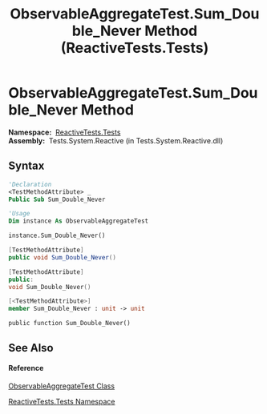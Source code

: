 ﻿---
title: ObservableAggregateTest.Sum_Double_Never Method  (ReactiveTests.Tests)
TOCTitle: Sum_Double_Never Method
ms:assetid: M:ReactiveTests.Tests.ObservableAggregateTest.Sum_Double_Never
ms:mtpsurl: https://msdn.microsoft.com/en-us/library/reactivetests.tests.observableaggregatetest.sum_double_never(v=VS.103)
ms:contentKeyID: 36620667
ms.date: 06/28/2011
mtps_version: v=VS.103
f1_keywords:
- ReactiveTests.Tests.ObservableAggregateTest.Sum_Double_Never
dev_langs:
- CSharp
- JScript
- VB
- FSharp
- c++
---

# ObservableAggregateTest.Sum\_Double\_Never Method

**Namespace:**  [ReactiveTests.Tests](hh289046\(v=vs.103\).md)  
**Assembly:**  Tests.System.Reactive (in Tests.System.Reactive.dll)

## Syntax

``` vb
'Declaration
<TestMethodAttribute> _
Public Sub Sum_Double_Never
```

``` vb
'Usage
Dim instance As ObservableAggregateTest

instance.Sum_Double_Never()
```

``` csharp
[TestMethodAttribute]
public void Sum_Double_Never()
```

``` c++
[TestMethodAttribute]
public:
void Sum_Double_Never()
```

``` fsharp
[<TestMethodAttribute>]
member Sum_Double_Never : unit -> unit 
```

``` jscript
public function Sum_Double_Never()
```

## See Also

#### Reference

[ObservableAggregateTest Class](hh314823\(v=vs.103\).md)

[ReactiveTests.Tests Namespace](hh289046\(v=vs.103\).md)

